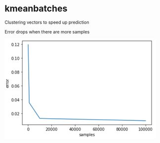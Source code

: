 # kmeanbatches
Clustering vectors to speed up prediction

Error drops when there are more samples


![alt text](Capture.PNG)

